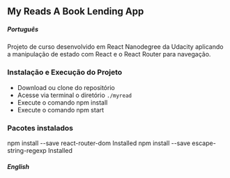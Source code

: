 ## My Reads A Book Lending App

##### Português

Projeto de curso desenvolvido em React Nanodegree da Udacity aplicando a manipulação de estado com React e o React Router para navegação.

### Instalação e Execução do Projeto

- Download ou clone do repositório
- Acesse via terminal o diretório ```./myread```
- Execute o comando npm install
- Execute o comando npm start

### Pacotes instalados

npm install --save react-router-dom Installed
npm install --save escape-string-regexp Installed

##### English

